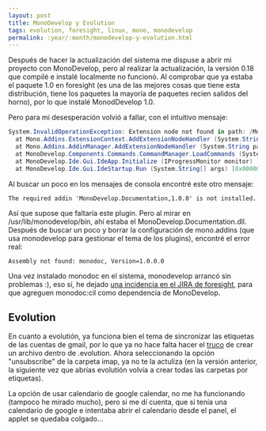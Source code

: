 ```yaml
---
layout: post
title: MonoDevelop y Evolution
tags: evolution, foresight, linux, mono, monodevelop
permalink: :year/:month/monodevelop-y-evolution.html
---
```


Después de hacer la actualización del sistema me dispuse a abrir mi proyecto con MonoDevelop, pero al realizar la actualización, la versión 0.18 que compilé e instalé localmente no funcionó. Al comprobar que ya estaba el paquete 1.0 en foresight (es una de las mejores cosas que tiene esta distribución, tiene los paquetes la mayoría de paquetes recien salidos del horno), por lo que instalé MonodDevelop 1.0.  

Pero para mi desesperación volvió a fallar, con el intuitivo mensaje:  

~~~csharp
System.InvalidOperationException: Extension node not found in path: /MonoDevelop/Ide/Commands  
  at Mono.Addins.ExtensionContext.AddExtensionNodeHandler (System.String path, Mono.Addins.ExtensionNodeEventHandler handler) [0x00000]   
  at Mono.Addins.AddinManager.AddExtensionNodeHandler (System.String path, Mono.Addins.ExtensionNodeEventHandler handler) [0x00000]   
  at MonoDevelop.Components.Commands.CommandManager.LoadCommands (System.String addinPath) [0x00000]   
  at MonoDevelop.Ide.Gui.IdeApp.Initialize (IProgressMonitor monitor) [0x00000]   
  at MonoDevelop.Ide.Gui.IdeStartup.Run (System.String[] args) [0x00000]   
~~~

Al buscar un poco en los mensajes de consola encontré este otro mensaje:  

~~~
The required addin 'MonoDevelop.Documentation,1.0.0' is not installed.  
~~~

Así que supose que faltaría este plugin. Pero al mirar en /usr/lib/monodevelop/bin, ahí estaba el MonoDevelop.Documentation.dll. Después de buscar un poco y borrar la configuración de mono.addins (que usa monodevelop para gestionar el tema de los plugins), encontré el error real:  

~~~
Assembly not found: monodoc, Version=1.0.0.0  
~~~

Una vez instalado monodoc en el sistema, monodevelop arrancó sin problemas :), eso sí, he dejado [una incidencia en el JIRA de foresight](https://issues.foresightlinux.org/browse/FL-995), para que agreguen monodoc:cil como dependencia de MonoDevelop.  

## Evolution

En cuanto a evolutión, ya funciona bien el tema de sincronizar las etiquetas de las cuentas de gmail, por lo que ya no hace falta hacer el [truco](/2008/02/gmail-etiquetas-imap-y-evolution.html) de crear un archivo dentro de .evolution. Ahora seleccionando la opción "unsubscribe" de la carpeta imap, ya no te la actuliza (en la versión anterior, la siguiente vez que abrías evolutión volvía a crear todas las carpetas por etiquetas).  

La opción de usar calendario de google calendar, no me ha funcionando (tampoco he mirado mucho), pero si me dí cuenta, que si tenía una calendario de google e intentaba abrir el calendario desde el panel, el applet se quedaba colgado...